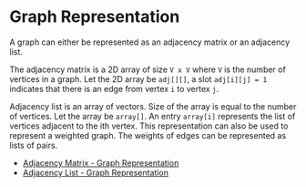 # Graph Representation

A graph can either be represented as an adjacency matrix or an adjacency list. 

The adjacency matrix is a 2D array of size `V x V` where `V` is the number of vertices in a graph. Let the 2D array be `adj[][]`, a slot `adj[i][j] = 1` indicates that there is an edge from vertex `i` to vertex `j`. 

Adjacency list is an array of vectors. Size of the array is equal to the number of vertices. Let the array be `array[]`. An entry `array[i]` represents the list of vertices adjacent to the ith vertex. This representation can also be used to represent a weighted graph. The weights of edges can be represented as lists of pairs.

- [Adjacency Matrix - Graph Representation](https://www.programiz.com/dsa/graph-adjacency-matrix)
- [Adjacency List - Graph Representation](https://www.programiz.com/dsa/graph-adjacency-list)
